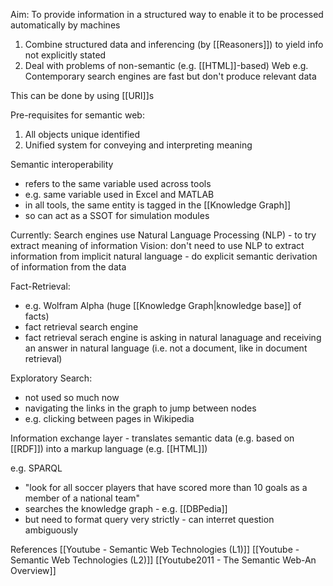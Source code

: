 Aim:
To provide information in a structured way to enable it to be processed automatically by machines

1. Combine structured data and inferencing (by [[Reasoners]]) to yield info not explicitly stated
2. Deal with problems of non-semantic (e.g. [[HTML]]-based) Web
	e.g. Contemporary search engines are fast but don't produce relevant data
	
This can be done by using [[URI]]s

Pre-requisites for semantic web:
1. All objects unique identified
2. Unified system for conveying and interpreting meaning


Semantic interoperability
 - refers to the same variable used across tools
 - e.g. same variable used in Excel and MATLAB
 - in all tools, the same entity is tagged in the [[Knowledge Graph]]
 - so can act as a SSOT for simulation modules


Currently: Search engines use Natural Language Processing (NLP) - to try extract meaning of information
Vision:	don't need to use NLP to extract information from implicit natural language - do explicit semantic derivation of information from the data		

Fact-Retrieval:
 - e.g. Wolfram Alpha (huge [[Knowledge Graph|knowledge base]] of facts)
 - fact retrieval search engine
 - fact retrieval serach engine is asking in natural lanaguage and receiving an answer in natural language (i.e. not a document, like in document retrieval)

Exploratory Search:
 - not used so much now
 - navigating the links in the graph to jump between nodes
 - e.g. clicking between pages in Wikipedia


Information exchange layer - translates semantic data (e.g. based on [[RDF]]) into a markup language (e.g. [[HTML]])

e.g. SPARQL
 - "look for all soccer players that have scored more than 10 goals as a member of a national team"
 - searches the knowledge graph - e.g. [[DBPedia]]
 - but need to format query very strictly - can interret question ambiguously				



References
[[Youtube - Semantic Web Technologies (L1)]]
[[Youtube - Semantic Web Technologies (L2)]]
[[Youtube2011 - The Semantic Web-An Overview]]

